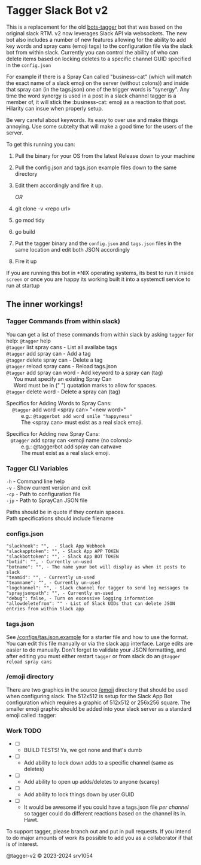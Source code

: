 # Tagger Slack Bot v2

This is a replacement for the old [bots-tagger](https://github.com/srv1054/bots-tagger) bot that was based on the original slack RTM.   v2 now leverages Slack API via websockets.  The new bot also includes a number of new features allowing for the ability to add key words and spray cans (emoji tags) to the configuration file via the slack bot from within slack.    Currently you can control the ability of who can delete items based on locking deletes to a specific channel GUID specified in the `config.json`

For example if there is a Spray Can called "business-cat" (which will match the exact name of a slack emoji on the server (without colons)) and inside that spray can (in the tags.json) one of the trigger words is "synergy".   Any time the word synergy is used in a post in a slack channel tagger is a member of, it will stick the :business-cat: emoji as a reaction to that post.   Hilarity can insue when properly setup.

Be very careful about keywords.  Its easy to over use and make things annoying.   Use some subtelty that will make a good time for the users of the server.

To get this running you can:
1. Pull the binary for your OS from the latest Release down to your machine
2. Pull the config.json and tags.json example files down to the same directory
3. Edit them accordingly and fire it up.
   
   *OR*
   
1. git clone -v \<repo url\>
2. go mod tidy
3. go build
4. Put the tagger binary and the `config.json` and `tags.json` files in the same location and edit both JSON accordingly
5. Fire it up

If you are running this bot in *NIX operating systems, its best to run it inside `screen` or once you are happy its working built it into a systemctl service to run at startup

## The inner workings!

### Tagger Commands (from within slack)
You can get a list of these commands from within slack by asking `tagger` for help: `@tagger` help\
`@tagger` list spray cans - List all availabe tags\
`@tagger` add spray can - Add a tag\
`@tagger` delete spray can - Delete a tag\
`@tagger` reload spray cans - Reload tags.json\
`@tagger` add spray can word - Add keyword to a spray can (tag)\
&nbsp;&nbsp; &nbsp; You must specify an existing Spray Can\
&nbsp;&nbsp; &nbsp; Word must be in (" ") quotation marks to allow for spaces.\
`@tagger` delete word - Delete a spray can (tag)

Specifics for Adding Words to Spray Cans:\
&nbsp; &nbsp; `@tagger` add word \<spray can> "\<new word>"\
&nbsp;&nbsp; &nbsp; &nbsp;&nbsp; &nbsp; e.g.: `@taggerbot add word smile "happyness"`\
&nbsp;&nbsp; &nbsp; &nbsp;&nbsp; &nbsp; The \<spray can> must exist as a real slack emoji.

Specifics for Adding new Spray Cans:\
&nbsp;&nbsp; `@tagger` add spray can <emoji name (no colons)>\
&nbsp;&nbsp; &nbsp; &nbsp;&nbsp; &nbsp; e.g.: @taggerbot add spray can catwave\
&nbsp;&nbsp; &nbsp; &nbsp;&nbsp; &nbsp; The <emoji name> must exist as a real slack emoji.
   
### Tagger CLI Variables
`-h` - Command line help\
`-v` - Show current version and exit\
`-cp` - Path to configuration file\
`-jp` - Path to SprayCan JSON file

Paths should be in quote if they contain spaces.\
Path specifications should include filename   

### configs.json
	"slackhook": "",  - Slack App Webhook
	"slackapptoken": "", - Slack App APP TOKEN
	"slackbottoken": "", - Slack App BOT TOKEN
	"botid": "", - Currently un-used
	"botname": "", - The name your bot will display as when it posts to slack
	"teamid": "", - Currently un-used
	"teamname": "", - Currently un-used
	"logchannel": "", - Slack channel for tagger to send log messages to
	"sprayjsonpath": "", - Currently un-used
	"debug": false, - Turn on excessive logging information
	"allowdeletefrom": "" - List of Slack UIDs that can delete JSON entries from within Slack app
   

### tags.json
See [/configs/tas.json.example](https://github.com/srv1054/tagger-v2/tree/main/configs) for a starter file and how to use the format.   You can edit this file manually or via the slack app interface.  Large edits are easier to do manually.   Don't forget to validate your JSON formatting, and after editing you must either restart `tagger` or from slack do an `@tagger reload spray cans`

### /emoji directory
There are two graphics in the source [/emoji](https://github.com/srv1054/tagger-v2/tree/main/emoji) directory that should be used when configuring slack.   The 512x512 is setup for the Slack App Bot configuration which requires a graphic of 512x512 or 256x256 square.   The smaller emoji graphic should be added into your slack server as a standard emoji called :tagger:

### Work TODO
- [ ] - BUILD TESTS!  Ya, we got none and that's dumb
- [ ] - Add ability to lock down adds to a specific channel (same as deletes)
- [ ] - Add ability to open up adds/deletes to anyone (scarey)
- [ ] - Add ability to lock things down by user GUID
- [ ] - It would be awesome if you could have a tags.json file *per channel*  so tagger could do different reactions based on the channel its in.   Hawt.

To support tagger, please branch out and put in pull requests.   If you intend to do major amounts of work its possible to add you as a collaborator if that is of interest.

@tagger-v2 &copy; 2023-2024 srv1054 
